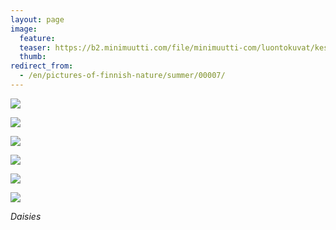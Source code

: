 ```yaml
---
layout: page
image:
  feature:
  teaser: https://b2.minimuutti.com/file/minimuutti-com/luontokuvat/kes%C3%A4/5/DSC109151-245px.jpg
  thumb:
redirect_from:
  - /en/pictures-of-finnish-nature/summer/00007/
---
```


![](https://b2.minimuutti.com/file/minimuutti-com/luontokuvat/kes%C3%A4/5/DSC10034-800px.jpg)

![](https://b2.minimuutti.com/file/minimuutti-com/luontokuvat/kes%C3%A4/5/DSC10037-800px.jpg)

![](https://b2.minimuutti.com/file/minimuutti-com/luontokuvat/kes%C3%A4/5/DSC10904-800px.jpg)

![](https://b2.minimuutti.com/file/minimuutti-com/luontokuvat/kes%C3%A4/5/DSC10912-800px.jpg)

![](https://b2.minimuutti.com/file/minimuutti-com/luontokuvat/kes%C3%A4/5/DSC10915-800px.jpg)

![](https://b2.minimuutti.com/file/minimuutti-com/luontokuvat/kes%C3%A4/5/DSC10917-800px.jpg)

*Daisies*
